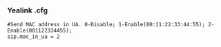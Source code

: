 ### Yealink .cfg

    #Send MAC address in UA. 0-Disable; 1-Enable(00:11:22:33:44:55); 2-Enable(001122334455);
    sip.mac_in_ua = 2
